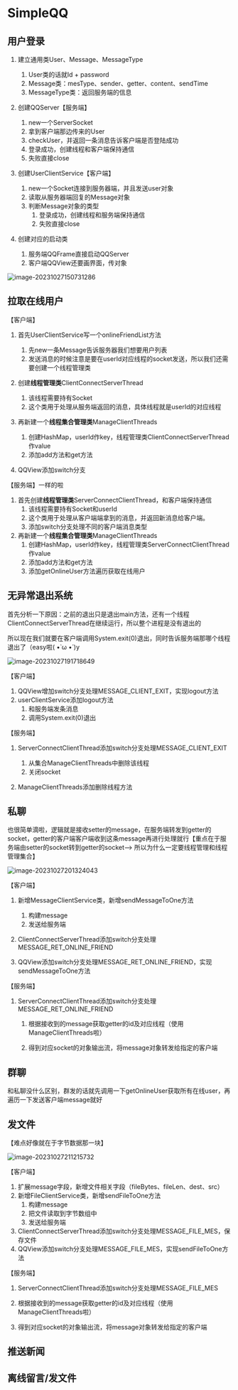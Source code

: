 # SimpleQQ

## 用户登录

1. 建立通用类User、Message、MessageType

   1. User类的话就Id + password
   2. Message类：mesType、sender、getter、content、sendTime
   3. MessageType类：返回服务端的信息
2. 创建QQServer【服务端】

   1. new一个ServerSocket
   2. 拿到客户端那边传来的User
   3. checkUser，并返回一条消息告诉客户端是否登陆成功
   4. 登录成功，创建线程和客户端保持通信
   4. 失败直接close
3. 创建UserClientService【客户端】
   1. new一个Socket连接到服务器端，并且发送user对象
   2. 读取从服务器端回复的Message对象
   3. 判断Message对象的类型
      1. 登录成功，创建线程和服务端保持通信
      2. 失败直接close
4. 创建对应的启动类
   1. 服务端QQFrame直接启动QQServer
   2. 客户端QQView还要画界面，传对象

![image-20231027150731286](https://cdn.jsdelivr.net/gh/kixuan/PicGo/images/image-20231027150731286.png)

## 拉取在线用户

【客户端】

1. 首先UserClientService写一个onlineFriendList方法

   1. 先new一条Message告诉服务器我们想要用户列表
   2. 发送消息的时候注意是要在userId对应线程的socket发送，所以我们还需要创建一个线程管理类
2. 创建**线程管理类**ClientConnectServerThread

   1. 该线程需要持有Socket
   1. 这个类用于处理从服务端返回的消息，具体线程就是userId的对应线程
3. 再新建一个**线程集合管理类**ManageClientThreads
   1. 创建HashMap，userId作key，线程管理类ClientConnectServerThread作value
   2. 添加add方法和get方法

4. QQView添加switch分支

【服务端】一样的啦

1. 首先创建**线程管理类**ServerConnectClientThread，和客户端保持通信
   1. 该线程需要持有Socket和userId
   2. 这个类用于处理从客户端端拿到的消息，并返回新消息给客户端。
   3. 添加switch分支处理不同的客户端消息类型
2. 再新建一个**线程集合管理类**ManageClientThreads
   1. 创建HashMap，userId作key，线程管理类ServerConnectClientThread作value
   2. 添加add方法和get方法
   3. 添加getOnlineUser方法遍历获取在线用户

## 无异常退出系统

首先分析一下原因：之前的退出只是退出main方法，还有一个线程ClientConnectServerThread在继续运行，所以整个进程是没有退出的

所以现在我们就要在客户端调用System.exit(0)退出，同时告诉服务端那哪个线程退出了（easy啦( •̀ ω •́ )y

![image-20231027191718649](https://cdn.jsdelivr.net/gh/kixuan/PicGo/images/image-20231027191718649.png)

【客户端】

1. QQView增加switch分支处理MESSAGE_CLIENT_EXIT，实现logout方法
2. userClientService添加logout方法
   1. 和服务端发条消息
   2. 调用System.exit(0)退出


【服务端】

1. ServerConnectClientThread添加switch分支处理MESSAGE_CLIENT_EXIT

   1. 从集合ManageClientThreads中删除该线程
   2. 关闭socket

2. ManageClientThreads添加删除线程方法

## 私聊

也很简单滴啦，逻辑就是接收setter的message，在服务端转发到getter的socket，getter的客户端客户端收到这条message再进行处理就行【重点在于服务端由setter的socket转到getter的socket-->
所以为什么一定要线程管理和线程管理集合】

![image-20231027201324043](https://cdn.jsdelivr.net/gh/kixuan/PicGo/images/image-20231027201324043.png)

【客户端】

1. 新增MessageClientService类，新增sendMessageToOne方法

    1. 构建message
    2. 发送给服务端
2. ClientConnectServerThread添加switch分支处理MESSAGE_RET_ONLINE_FRIEND
2. QQView添加switch分支处理MESSAGE_RET_ONLINE_FRIEND，实现sendMessageToOne方法

【服务端】

1. ServerConnectClientThread添加switch分支处理MESSAGE_RET_ONLINE_FRIEND

    1. 根据接收到的message获取getter的id及对应线程（使用ManageClientThreads啦）

    2. 得到对应socket的对象输出流，将message对象转发给指定的客户端

## 群聊

和私聊没什么区别，群发的话就先调用一下getOnlineUser获取所有在线user，再遍历一下发送客户端message就好

## 发文件

【难点好像就在于字节数据那一块】

![image-20231027211215732](https://cdn.jsdelivr.net/gh/kixuan/PicGo/images/image-20231027211215732.png)

【客户端】

1. 扩展message字段，新增文件相关字段（fileBytes、fileLen、dest、src）
2. 新增FileClientService类，新增sendFileToOne方法
   1. 构建message
   2. 把文件读取到字节数组中
   3. 发送给服务端
3. ClientConnectServerThread添加switch分支处理MESSAGE_FILE_MES，保存文件
4. QQView添加switch分支处理MESSAGE_FILE_MES，实现sendFileToOne方法

【服务端】

1. ServerConnectClientThread添加switch分支处理MESSAGE_FILE_MES

1. 根据接收到的message获取getter的id及对应线程（使用ManageClientThreads啦）

2. 得到对应socket的对象输出流，将message对象转发给指定的客户端

## 推送新闻

## 离线留言/发文件

